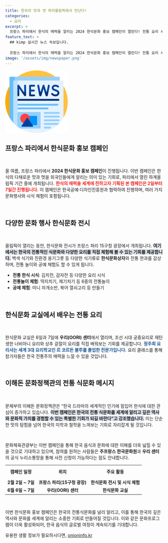 ```yaml
---
title: 한국의 맛과 멋 파리올림픽에서 만난다!
categories:
  - 요리
excerpt: >
  프랑스 파리에서 한식의 매력을 알리는 2024 한식문화 홍보 캠페인이 열린다! 전통 요리 시연, 한식 시식 및 다양한 문화 체험을 통해 한국의 깊은 역사와 미학을 경험할 수 있는 절호의 기회다. 클릭하고 즐거운 맛의 세계로 여정을 떠나보세요!
feature_text: >
  ## kimp 실시간 뉴스 속보입니다.

  프랑스 파리에서 한식의 매력을 알리는 2024 한식문화 홍보 캠페인이 열린다! 전통 요리 시연, 한식 시식 및 다양한 문화 체험을 통해 한국의 깊은 역사와 미학을 경험할 수 있는 절호의 기회다. 클릭하고 즐거운 맛의 세계로 여정을 떠나보세요!
image: '/assets/img/newspaper.png'
---
```


<p><img src="/assets/img/newspaper.png" alt="kimplant 속보" /></p>

<h2 data-ke-size="size26">프랑스 파리에서 한식문화 홍보 캠페인</h2>

<p data-ke-size="size16">&nbsp;</p>

<p>올 여름, 프랑스 파리에서 <b>2024 한식문화 홍보 캠페인</b>이 진행됩니다. 이번 캠페인은 한식의 다채로운 맛과 멋을 외국인들에게 알리는 의미 있는 기회로, 파리에서 열린 하계올림픽 기간 중에 개최됩니다. <b><span style="color: #ee2323;">한식의 매력을 세계에 전하고자 기획된 본 캠페인은 2일부터 7일간 진행됩니다.</span></b> 이 캠페인은 한국공예·디자인진흥원과 협력하여 진행하며, 여러 가지 문화행사와 시식 체험이 포함됩니다.</p>

<p data-ke-size="size16">&nbsp;</p>

<h2 data-ke-size="size26">다양한 문화 행사 한식문화 전시</h2>

<p data-ke-size="size16">&nbsp;</p>

<p>올림픽이 열리는 동안, 한식문화 전시가 프랑스 파리 15구청 광장에서 개최됩니다. <b><span style="background-color: #21538527;">여기에서는 한국의 전통적인 식문화와 다양한 요리를 직접 체험해 볼 수 있는 기회를 제공합니다.</span></b> 백색 식기와 친환경 옹기그릇 등 다양한 식기류로 <b>한식문화상자</b>와 전통 한과를 감상하며, 전통 놀이와 공예 체험도 할 수 있게 됩니다.</p>

<ul>
  <li><b>전통 한식 시식</b>: 김치전, 감자전 등 다양한 요리 시식</li>
  <li><b>전통놀이 체험</b>: 딱지치기, 제기차기 등 6종의 전통놀이</li>
  <li><b>공예 체험</b>: 미니 자개소반, 북어 열쇠고리 등 만들기</li>
</ul>

<p data-ke-size="size16">&nbsp;</p>

<h2 data-ke-size="size26">한식문화 교실에서 배우는 전통 요리</h2>

<p data-ke-size="size16">&nbsp;</p>

<p>한식문화 교실은 6일과 7일에 <b>우리(OORI) 센터</b>에서 열리며, 조선 시대 궁중요리로 재탄생한 너비아니 요리와 상추 겉절이 요리를 직접 배워보는 기회를 제공합니다. <b><span style="color: #1a5490;">정주희 요리사는 세계 3대 요리학교인 르 코르돈 블루를 졸업한 전문가입니다.</span></b> 요리 클래스를 통해 참가자들은 한국 전통주의 매력을 느낄 수 있을 것입니다.</p>

<p data-ke-size="size16">&nbsp;</p>

<h2 data-ke-size="size26">이해돈 문화정책관의 전통 식문화 메시지</h2>

<p data-ke-size="size16">&nbsp;</p>

<p>문체부의 이해돈 문화정책관은 “한국 드라마의 세계적인 인기에 힘입어 한식에 대한 관심이 증가하고 있습니다. <b><span style="background-color: #21538527;">이번 캠페인은 한국의 전통 식문화를 세계에 알리고 깊은 역사와 문화적 가치를 경험할 수 있는 특별한 기회가 되길 바란다”고 강조했습니다.</span></b> 이는 단순한 맛의 탐험을 넘어 한국의 미학과 철학을 느껴보는 기회로 자리잡게 될 것입니다.</p>

<p data-ke-size="size16">&nbsp;</p>

<p>문화체육관광부는 이번 캠페인을 통해 한국 음식과 문화에 대한 이해를 더욱 넓힐 수 있을 것으로 기대하고 있으며, 참여를 원하는 사람들은 <b>주프랑스 한국문화원</b>과 <b>우리 센터</b>의 공식 누리소통망을 통해 사전 신청이 가능하다는 점도 안내합니다. </p>

<table style="width: 100%; border-collapse: collapse;">
    <tr>
        <td style="text-align: center; height: 37px;"><b>캠페인 일정</b></td>
        <td style="text-align: center; height: 37px;"><b>위치</b></td>
        <td style="text-align: center; height: 37px;"><b>주요 활동</b></td>
    </tr>
    <tr>
        <td style="text-align: center; height: 17px;"><b>2월 2일 ~ 7일</b></td>
        <td style="text-align: center; height: 17px;"><b>프랑스 파리(15구청 광장)</b></td>
        <td style="text-align: center; height: 17px;"><b>한식문화 전시 및 시식 체험</b></td>
    </tr>
    <tr>
        <td style="text-align: center; height: 17px;"><b>6월 6일 ~ 7일</b></td>
        <td style="text-align: center; height: 17px;"><b>우리(OORI) 센터</b></td>
        <td style="text-align: center; height: 17px;"><b>한식문화 교실</b></td>
    </tr>
</table>

<p data-ke-size="size16">&nbsp;</p>

<p>이번 한식문화 홍보 캠페인은 한국의 전통식문화를 널리 알리고, 이를 통해 한국의 깊은 역사와 문화를 세계에 알리는 소중한 기회로 만들어질 것입니다. 이와 같은 문화프로그램이 더욱 활성화되어, 한국 음식의 글로벌 여정이 계속되기를 기대합니다.</p>
유용한 생활 정보가 필요하시다면, <a href="https://onioninfo.kr" rel="dofollow">onioninfo.kr</a>


